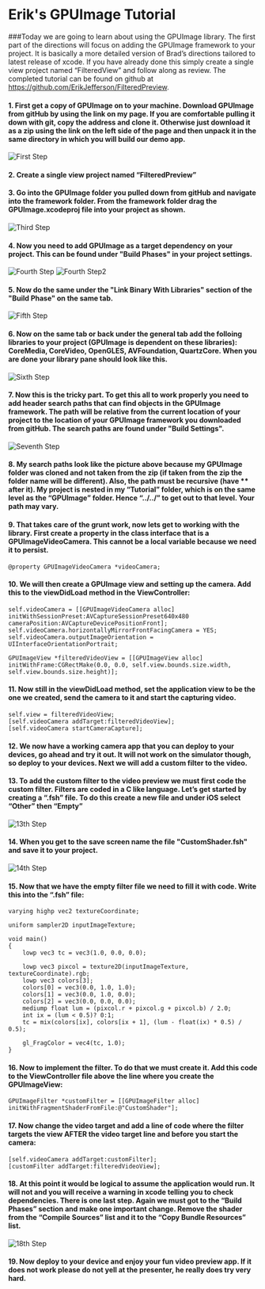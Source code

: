 # Erik's GPUImage Tutorial

###Today we are going to learn about using the GPUImage library. The first part of the directions will focus on adding the GPUImage framework to your project. It is basically a more detailed version of Brad’s directions tailored to latest release of xcode. If you have already done this simply create a single view project named “FilteredView” and follow along as review. The completed tutorial can be found on github at https://github.com/ErikJefferson/FilteredPreview.

#### 1. First get a copy of GPUImage on to your machine. Download GPUImage from gitHub by using the link on my page. If you are comfortable pulling it down with git, copy the address and clone it. Otherwise just download it as a zip using the link on the left side of the page and then unpack it in the same directory in which you will build our demo app.
![First Step](images/step1.png)

#### 2. Create a single view project named “FilteredPreview”

#### 3. Go into the GPUImage folder you pulled down from gitHub and navigate into the framework folder. From the framework folder drag the GPUImage.xcodeproj file into your project as shown.
![Third Step](images/step3.png)

#### 4. Now you need to add GPUImage as a target dependency on your project. This can be found under "Build Phases" in your project settings.
![Fourth Step](images/step41.png)
![Fourth Step2](images/step42.png)

#### 5. Now do the same under the "Link Binary With Libraries" section of the "Build Phase" on the same tab.
![Fifth Step](images/step5.png)

#### 6. Now on the same tab or back under the general tab add the folloing libraries to your project (GPUImage is dependent on these libraries): CoreMedia, CoreVideo, OpenGLES, AVFoundation, QuartzCore. When you are done your library pane should look like this.
![Sixth Step](images/step6.png)

#### 7. Now this is the tricky part. To get this all to work properly you need to add header search paths that can find objects in the GPUImage framework. The path will be relative from the current location of your project to the location of your GPUImage framework you downloaded from gitHub. The search paths are found under "Build Settings".
![Seventh Step](images/step7.png)

#### 8. My search paths look like the picture above because my GPUImage folder was cloned and not taken from the zip (if taken from the zip the folder name will be different).  Also, the path must be recursive (have ** after it). My project is nested in my “Tutorial” folder, which is on the same level as the “GPUImage” folder. Hence “../../” to get out to that level. Your path may vary.

#### 9. That takes care of the grunt work, now lets get to working with the library. First create a property in the class interface that is a GPUImageVideoCamera. This cannot be a local variable because we need it to persist.
	@property GPUImageVideoCamera *videoCamera;

#### 10. We will then create a GPUImage view and setting up the camera. Add this to the viewDidLoad method in the ViewController:
	self.videoCamera = [[GPUImageVideoCamera alloc] initWithSessionPreset:AVCaptureSessionPreset640x480 cameraPosition:AVCaptureDevicePositionFront];
	self.videoCamera.horizontallyMirrorFrontFacingCamera = YES; 
	self.videoCamera.outputImageOrientation = UIInterfaceOrientationPortrait;

	GPUImageView *filteredVideoView = [[GPUImageView alloc] initWithFrame:CGRectMake(0.0, 0.0, self.view.bounds.size.width, self.view.bounds.size.height)];

#### 11. Now still in the viewDidLoad method, set the application view to be the one we created, send the camera to it and start the capturing video.
	self.view = filteredVideoView;
	[self.videoCamera addTarget:filteredVideoView];
	[self.videoCamera startCameraCapture];

#### 12.	We now have a working camera app that you can deploy to your devices, go ahead and try it out. It will not work on the simulator though, so deploy to your devices. Next we will add a custom filter to the video.

#### 13.	To add the custom filter to the video preview we must first code the custom filter. Filters are coded in a C like language. Let’s get started by creating a “.fsh” file. To do this create a new file and under iOS select “Other” then “Empty”
![13th Step](images/step13.png)

#### 14.	When you get to the save screen name the file "CustomShader.fsh" and save it to your project.
![14th Step](images/step14.png)

#### 15.	Now that we have the empty filter file we need to fill it with code. Write this into the “.fsh” file:
	varying highp vec2 textureCoordinate;

	uniform sampler2D inputImageTexture;

	void main()
	{
    	lowp vec3 tc = vec3(1.0, 0.0, 0.0);

    	lowp vec3 pixcol = texture2D(inputImageTexture, textureCoordinate).rgb;
    	lowp vec3 colors[3];
    	colors[0] = vec3(0.0, 1.0, 1.0);
    	colors[1] = vec3(0.0, 1.0, 0.0);
    	colors[2] = vec3(0.0, 0.0, 0.0);
    	mediump float lum = (pixcol.r + pixcol.g + pixcol.b) / 2.0;
    	int ix = (lum < 0.5)? 0:1;
    	tc = mix(colors[ix], colors[ix + 1], (lum - float(ix) * 0.5) / 0.5);

    	gl_FragColor = vec4(tc, 1.0);
	}

#### 16. Now to implement the filter. To do that we must create it. Add this code to the ViewController file above the line where you create the GPUImageView:
	GPUImageFilter *customFilter = [[GPUImageFilter alloc] initWithFragmentShaderFromFile:@"CustomShader"];

#### 17. Now change the video target and add a line of code where the filter targets the view AFTER the video target line and before you start the camera:
	[self.videoCamera addTarget:customFilter];
    [customFilter addTarget:filteredVideoView];

#### 18. At this point it would be logical to assume the application would run. It will not and you will receive a warning in xcode telling you to check dependencies. There is one last step. Again we must got to the “Build Phases” section and make one important change. Remove the shader from the “Compile Sources” list and it to the “Copy Bundle Resources” list.
![18th Step](images/step18.png)

#### 19. Now deploy to your device and enjoy your fun video preview app. If it does not work please do not yell at the presenter, he really does try very hard.